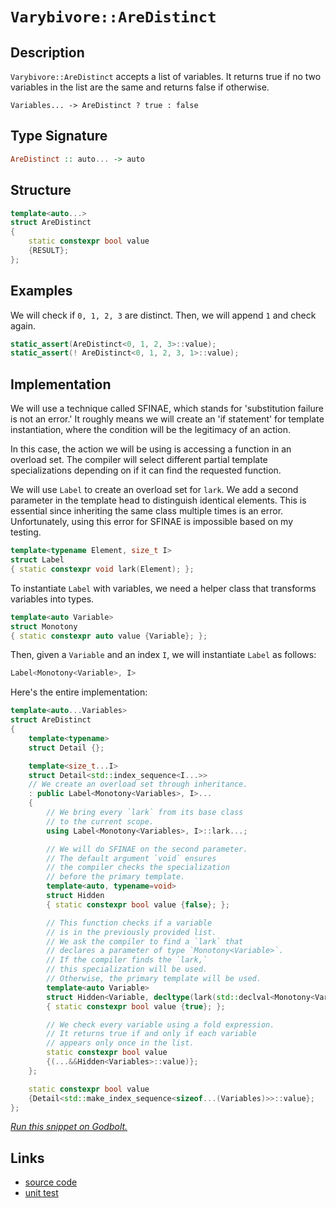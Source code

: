 <!-- Copyright 2024 Feng Mofan
SPDX-License-Identifier: Apache-2.0 -->

# `Varybivore::AreDistinct`

## Description

`Varybivore::AreDistinct` accepts a list of variables. It returns true if no two variables in the list are the same and returns false if otherwise.

<pre><code>Variables... -> AreDistinct ? true : false</code></pre>

## Type Signature

```Haskell
AreDistinct :: auto... -> auto
```

## Structure

```C++
template<auto...>
struct AreDistinct
{
    static constexpr bool value 
    {RESULT};
};
```

## Examples

We will check if `0, 1, 2, 3` are distinct. Then, we will append `1` and check again.

```C++
static_assert(AreDistinct<0, 1, 2, 3>::value);
static_assert(! AreDistinct<0, 1, 2, 3, 1>::value);
```

## Implementation

We will use a technique called SFINAE, which stands for 'substitution failure is not an error.'
It roughly means we will create an 'if statement' for template instantiation, where the condition will be the legitimacy of an action.

In this case, the action we will be using is accessing a function in an overload set.
The compiler will select different partial template specializations depending on if it can find the requested function.

We will use `Label` to create an overload set for `lark`.
We add a second parameter in the template head to distinguish identical elements.
This is essential since inheriting the same class multiple times is an error.
Unfortunately, using this error for SFINAE is impossible based on my testing.

```C++
template<typename Element, size_t I>
struct Label
{ static constexpr void lark(Element); };
```

To instantiate `Label` with variables, we need a helper class that transforms variables into types.

```C++
template<auto Variable>
struct Monotony
{ static constexpr auto value {Variable}; };
```

Then, given a `Variable` and an index `I`, we will instantiate `Label` as follows:

```C++
Label<Monotony<Variable>, I>
```

Here's the entire implementation:

```C++
template<auto...Variables>
struct AreDistinct
{
    template<typename>
    struct Detail {};

    template<size_t...I>
    struct Detail<std::index_sequence<I...>>
    // We create an overload set through inheritance.
    : public Label<Monotony<Variables>, I>...
    {
        // We bring every `lark` from its base class
        // to the current scope.
        using Label<Monotony<Variables>, I>::lark...;

        // We will do SFINAE on the second parameter.
        // The default argument `void` ensures
        // the compiler checks the specialization
        // before the primary template.
        template<auto, typename=void>
        struct Hidden
        { static constexpr bool value {false}; };

        // This function checks if a variable
        // is in the previously provided list.
        // We ask the compiler to find a `lark` that
        // declares a parameter of type `Monotony<Variable>`.
        // If the compiler finds the `lark,`
        // this specialization will be used.
        // Otherwise, the primary template will be used.
        template<auto Variable>
        struct Hidden<Variable, decltype(lark(std::declval<Monotony<Variable>>()))>
        { static constexpr bool value {true}; };

        // We check every variable using a fold expression.
        // It returns true if and only if each variable
        // appears only once in the list.
        static constexpr bool value
        {(...&&Hidden<Variables>::value)};
    };

    static constexpr bool value
    {Detail<std::make_index_sequence<sizeof...(Variables)>>::value};
};
```

[*Run this snippet on Godbolt.*](https://godbolt.org/#z:OYLghAFBqd5QCxAYwPYBMCmBRdBLAF1QCcAaPECAMzwBtMA7AQwFtMQByARg9KtQYEAysib0QXACx8BBAKoBnTAAUAHpwAMvAFYTStJg1DIApACYAQuYukl9ZATwDKjdAGFUtAK4sGIAMykrgAyeAyYAHI%2BAEaYxCAArAmkAA6oCoRODB7evnppGY4CoeFRLLHxXGa2mPZFDEIETMQEOT5%2BgXaYDlmNzQQlkTFxickKTS1teVy2EwNhQ%2BUjVQCUtqhexMjsHOb%2BYcjeWADUJv5uXo60hACeZ9gmGgCCewdHmKfnyOPoWFT3jxezwImBYKQMILObgINxSjFYH2w9DYglIxwyAC9MAB9AjHACSAOe42IXgcx2CTFitEBJgA7BZ0U1HMhjmgGONMKoUsRjgA3VB4dDHAzEADWECRoMYBBWZ0Z9IAIvLacDQeCmJDzkxLqhjgA1Zp4Kn0IlPElkvEAWQEqCIDDuz3pjPGmrwrPZnO5vJ1RH5Yi8H2dhuIxuiprpyv8CsjKqdarBEMwUN9qAAdBmQ2H6AozRbyU9iJhFXhxgcCLSGYDjjXjiDE5rk%2BcYXDmGwzbWmaTyYrME06Kcq7Ho6qnp36xqtW5MTiCBm04T/A9np383je/2aecfiAQGEsKpsUoAI6BhjbKH4%2BcApfV2sAenvxwA6h9kEXG8dDMdUHy4rRUCYYUlDxAgEGIDZgAQY4wgQOJCEMbY0zvGsQGOFIvHDd0KSpWooRtBg7QEO5zizE1MFzJc0UXbBrxXWtnRQztjkfF8PmiUMjGOTA/2IG5TgANg0UUxRMITjioCCWBgggFGOaImCUNkDAUXN6OYlinz9MC302ItBHRNA4WQ9TmK8DIuMpal8Nte0SLcMjwwo%2B5qPuXcROvEd4zHDTNLY44AHc6FoY50D1IQADF8QiJ5sB/Bg6zg9FugEYUUmaBEQWIEyfI01iABUkr%2BHVaDxZpgB8GVBI0AUhTEjRuI5TZnNMztWJ0tlUDBOg4jZODkDFOSOoUOFkGNa4MTdAQmLap9Yn4ItEo%2BHk8BYZp%2BInJMct8ut1STFNdTRFt4XbfxFVq9AO18tdjgACSFLAGBmhiGSZN0PQEL0eXk1BPH9bwgwZKgxCUJV5UHKMrG8naCoQUsJK8c96j67pBpgqgv39UNyOemtWPhsIlvQos%2BScczaH4nlfyFTBhWucZtt81jXy/BQxSJtBuvoXk/RoBhhSYaqRPqxLNVxvysEOZoKMx9LiEy3rUAx47qoIoiHShRzTVvITGbyp98WVpLOZSHreT59AhqS%2BqRNIerxfauG5JG7pxrwSbkaC2gQtiY5zNpvXmNYgB5HTiCCpQjqSla1r43aGxBQLgvkj5/fQQPxz2xsDr9LWm2XXLmJu%2B7fkYTWjXItFJdK2FMAgESIB3EBq75MQbMIuzy%2Bxpyb2wCAVgHq6NOdN6WU6jkQW9H6/tbgHBwsAhSWTYcY0h0cYafFnkH69meLifjW%2B7%2Bg/Ys4BMf4WhhS5HkKIyAQM4fA28SLAhNg5Osl/Rr9%2Bfiimv8wJg28sbZmTK1R%2BX4UhwmaHJAQf8BDbBgglDq9M5zi1dGPT0k9vrRF%2BiFWegZxbOggNeMwAlzACRLo9LuIDKLYF3PgzAcoV5MTBl5IEhd0HYUwdfXkOCZ4BlAYXZ0G4mB0ChE3NaYocT7i5EeTAp5GAXm3O7TASt5wQDzgoOUt4lz0IEawqGLxmHeXvAAKnMRYyx95ARmPMflbAQh8oWOsc8WxlirGjleOed4nw3Dsm2CkWSZpAScOQNiRSSgWgQELMWUsjgkZQg0GiGYxxqjHH8G5EADDtGGNCeE1ScQCAQDAGAY4MSSxlgSecJJxwUlpMCLUzJ2T5QcDWLQTgCReB%2BA4FoUgqBOBuGsNYdEGwthBjMP4HgpACCaFaWsMUIABL%2BDTAADhWXSDQAkEgaA0P4MwKyzAAE5Dn6E4JIXgLAJA7NIN03p/SOC8AUCAJJMyemtNIHAWAMBEAgA2AQDCBByCUBNmbCICJOCqBWQJAAtAJSQxxgDIFZFINMZheC00ICQIUeh%2BCCBEGIdgUgZCCEUCodQbzSC6BmAFeWKROA8DaR0rpsy%2BmcGDpcAFP4MaQphXChFSLamSFRccCAHgua9T2FwFYvBXlaDWBAJAILuZAogEqkYwApDVBoKVOITyIDRBZdEMI616W8CNcwPiwdojaG6K8qZnMUQEGDgwCmLKsDRC8MANwYhaBPO4LwLAa0jDiApfgIsPQ/x%2Bt6VybolwdhTLCCCdpFLrgcXWh4LALLF6rVNaQXiOClC9iDcAa4RhZlrCoAYYACh9R4EwAFYOrZc24uEKIcQRKW2krUCyql%2BhDDGCGZYfQeBohPMgGsVAgSsh%2BuhT8M4ipTCWGsGYO5vFQxYDHf3GodQsguH5lMPwMwQgLDKBUfI6RMgCAPeewoWRBinuWNu21vQ5jXpmF0HoAg%2BgtHvcMSosx%2BhvoAz%2Bk9f6JBrAUKM7Y4HTkcE6Tcll9zjg8thfCxFyKhVmBFbgTFvJJXSumeWtYcEgIjC3QsyQyzDn%2BDpJIDQkgzCSCEhoBIAkTnJvOaQS5ky0wCS4AJFZhyVn8YSJILgCRqMCQQxS%2B5jznmEbefK75CrfkcsuCqtVxAwVsE4M0FgfI6TQsFlLLiXBDlpi4GmaN%2BAiDrpxbIfF7bpCdqUN2iluhqg0qYHS/1jK4PMpk2ytTeIlZfmIPpwzxmDCmfM5Zhqoquqm25qcCZZgCOyveSpzTGnEtmxAHpgz0KTMasOVwJJ2qsp6oNRS81Jr/WkFq5a61trc0OplM611obMAeq9T6v1UzA39pDb0sNz7I0spjcgONubE21BZam%2BWfEM07F6dmy59X83pGLKCIbYRQCKb4FWmtdaG1Nvqy2xzhLnOyC7eS3pHm%2B1lsXVYIdqbN0TqnZ9Tgs6CCXTOs95dq64jroovACDtRn3OAgK4IDx7ShgZmAUS92RPDtBvcj39Sx/0fvqN%2B1oqPphPs/Q0OYmOz3vtfQTw9wH5jw6xzByDmxoNStg/B25vAkMFci8pfttTYtWewzZkgKXJnpaI6QEjWB4hbo4xcgI5n6N0gk3SOk/gGNMbE9Ju5nA5MvPLR85TSA/kApy%2BKrT4KOB6b5SwBQfJWR8jM2mJM4x0VC7szMC7barvEvkK5u7OgAikC8z5hlrOAva44Oy/5lwuVhZYNb239vHfO7xAls3Iv/Bi4O1l3LyqKCqtzyMO3kDsQO8OdiFP4Twtwr4HQSrlBqu9MazcXNzerU2ocK1rqjqOst66z1713t%2BsBp28GlbAa8DhscONilk3pv1dm8m3pC300YHH9M0M62pmbcLaPkte39eVqYNW2t9bG2MGbQ5r3Ehrskr9z2wP0WB1LteyO97fTPsck4PeHcAPLAro5zXRpnfxx13Wh33Spz0Dh0WHJ1SAvXqCAyR3qDJ0fVAK/Up1yGpzQJJ36BQOxwwLRwp1wNA3pxZ0ZzGRg2TTZ0Q04DjwTzt35GT0bHGEF1wxFylRlXF0lzIz8040uSOTTH8H8CSHozK12RowEy1w5x11sHkwywHlIAWX8AEgsyqGo0kGOQEjpC4A2RmGTX8HD2kIeQUzlT8zRSkNZWMPkLWF4jvj8EkCAA%3D%3D)

## Links

- [source code](../../../../conceptrodon/descend/varybivore/are_distinct.hpp)
- [unit test](../../../../tests/unit/varybivore/are_distinct.test.hpp)
